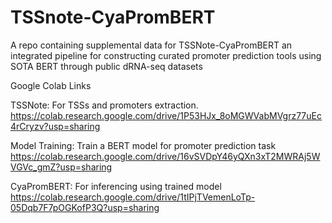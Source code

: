 # TSSnote-CyaPromBERT 

A repo containing supplemental data for TSSNote-CyaPromBERT an integrated pipeline for constructing curated promoter prediction tools using SOTA BERT through public dRNA-seq datasets

Google Colab Links  

TSSNote: For TSSs and promoters extraction.  
https://colab.research.google.com/drive/1P53HJx_8oMGWVabMVgrz77uEc4rCryzv?usp=sharing  

Model Training: Train a BERT model for promoter prediction task    
https://colab.research.google.com/drive/16vSVDpY46yQXn3xT2MWRAj5WVGVc_gmZ?usp=sharing  
  
CyaPromBERT: For inferencing using trained model  
https://colab.research.google.com/drive/1tIPjTVemenLoTp-05Dqb7F7pOGKofP3Q?usp=sharing  
